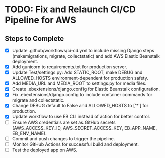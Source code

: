 # TODO: Fix and Relaunch CI/CD Pipeline for AWS

## Steps to Complete
- [x] Update .github/workflows/ci-cd.yml to include missing Django steps (makemigrations, migrate, collectstatic) and add AWS Elastic Beanstalk deployment.
- [x] Add gunicorn to requirements.txt for production server.
- [x] Update Test/settings.py: Add STATIC_ROOT, make DEBUG and ALLOWED_HOSTS environment-dependent for production safety.
- [x] Add MEDIA_URL and MEDIA_ROOT to settings.py for media files.
- [x] Create .ebextensions/django.config for Elastic Beanstalk configuration.
- [x] Fix .ebextensions/django.config to include container commands for migrate and collectstatic.
- [x] Change DEBUG default to False and ALLOWED_HOSTS to ['*'] for production.
- [x] Update workflow to use EB CLI instead of action for better control.
- [ ] Ensure AWS credentials are set as GitHub secrets (AWS_ACCESS_KEY_ID, AWS_SECRET_ACCESS_KEY, EB_APP_NAME, EB_ENV_NAME).
- [ ] Commit and push changes to trigger the pipeline.
- [ ] Monitor GitHub Actions for successful build and deployment.
- [ ] Test the deployed app on AWS.
